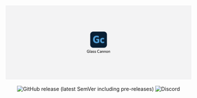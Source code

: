 

<img src="./src/assets/icons/hero-01.png"/>
<div align="center">

<img alt="GitHub release (latest SemVer including pre-releases)" src="https://img.shields.io/github/v/release/christianavi/Glass-Cannon-Desktop?include_prereleases&style=flat-square"> <img alt="Discord" src="https://img.shields.io/discord/660452758775922701?color=%237289DA&label=Discord&logo=discord&logoColor=white&style=flat-square">

</div>
